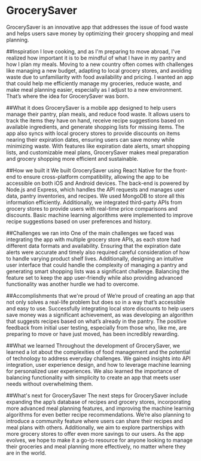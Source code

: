 # GrocerySaver
GrocerySaver is an innovative app that addresses the issue of food waste and helps users save money by optimizing their grocery shopping and meal planning.

##Inspiration
I love cooking, and as I'm preparing to move abroad, I've realized how important it is to be mindful of what I have in my pantry and how I plan my meals. Moving to a new country often comes with challenges like managing a new budget, adapting to local grocery stores, and avoiding waste due to unfamiliarity with food availability and pricing. I wanted an app that could help me efficiently manage my groceries, reduce waste, and make meal planning easier, especially as I adjust to a new environment. That’s where the idea for GrocerySaver was born.

##What it does
GrocerySaver is a mobile app designed to help users manage their pantry, plan meals, and reduce food waste. It allows users to track the items they have on hand, receive recipe suggestions based on available ingredients, and generate shopping lists for missing items. The app also syncs with local grocery stores to provide discounts on items nearing their expiration dates, ensuring users can save money while minimizing waste. With features like expiration date alerts, smart shopping lists, and customizable meal plans, GrocerySaver makes meal preparation and grocery shopping more efficient and sustainable.

##How we built it
We built GrocerySaver using React Native for the front-end to ensure cross-platform compatibility, allowing the app to be accessible on both iOS and Android devices. The back-end is powered by Node.js and Express, which handles the API requests and manages user data, pantry inventories, and recipes. We used MongoDB to store all this information efficiently. Additionally, we integrated third-party APIs from grocery stores to provide users with real-time price comparisons and discounts. Basic machine learning algorithms were implemented to improve recipe suggestions based on user preferences and history.

##Challenges we ran into
One of the main challenges we faced was integrating the app with multiple grocery store APIs, as each store had different data formats and availability. Ensuring that the expiration date alerts were accurate and timely also required careful consideration of how to handle varying product shelf lives. Additionally, designing an intuitive user interface that could handle the complexity of managing a pantry and generating smart shopping lists was a significant challenge. Balancing the feature set to keep the app user-friendly while also providing advanced functionality was another hurdle we had to overcome.

##Accomplishments that we're proud of
We’re proud of creating an app that not only solves a real-life problem but does so in a way that’s accessible and easy to use. Successfully integrating local store discounts to help users save money was a significant achievement, as was developing an algorithm that suggests recipes based on what’s already in the pantry. The positive feedback from initial user testing, especially from those who, like me, are preparing to move or have just moved, has been incredibly rewarding.

##What we learned
Throughout the development of GrocerySaver, we learned a lot about the complexities of food management and the potential of technology to address everyday challenges. We gained insights into API integration, user experience design, and how to leverage machine learning for personalized user experiences. We also learned the importance of balancing functionality with simplicity to create an app that meets user needs without overwhelming them.

##What's next for GrocerySaver
The next steps for GrocerySaver include expanding the app’s database of recipes and grocery stores, incorporating more advanced meal planning features, and improving the machine learning algorithms for even better recipe recommendations. We’re also planning to introduce a community feature where users can share their recipes and meal plans with others. Additionally, we aim to explore partnerships with more grocery stores to offer even more savings to our users. As the app evolves, we hope to make it a go-to resource for anyone looking to manage their groceries and meal planning more effectively, no matter where they are in the world.
